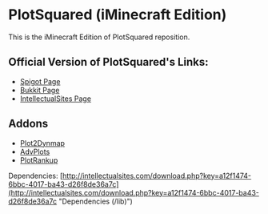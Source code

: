 PlotSquared (iMinecraft Edition)
==========================================================
This is the iMinecraft Edition of PlotSquared reposition.

## Official Version of PlotSquared's Links: ##

- [Spigot Page](http://www.spigotmc.org/resources/plotsquared.1177/ "SpigotMc")
- [Bukkit Page](http://dev.bukkit.org/bukkit-plugins/plotsquared/ "Bukkit")
- [IntellectualSites Page](http://plotsquared.intellectualsites.com/ "IntellectualSites")

## Addons ##
- [Plot2Dynmap](http://www.spigotmc.org/resources/plot2dynmap.1292/ "Plot2Dynmap")
- [AdvPlots](http://www.spigotmc.org/resources/advplots-%CE%B2.1500/ "AdvPlots")
- [PlotRankup](http://www.spigotmc.org/resources/plotrankup.1571/ "PlotRankup")

Dependencies:
[http://intellectualsites.com/download.php?key=a12f1474-6bbc-4017-ba43-d26f8de36a7c](http://intellectualsites.com/download.php?key=a12f1474-6bbc-4017-ba43-d26f8de36a7c "Dependencies (/lib)")
